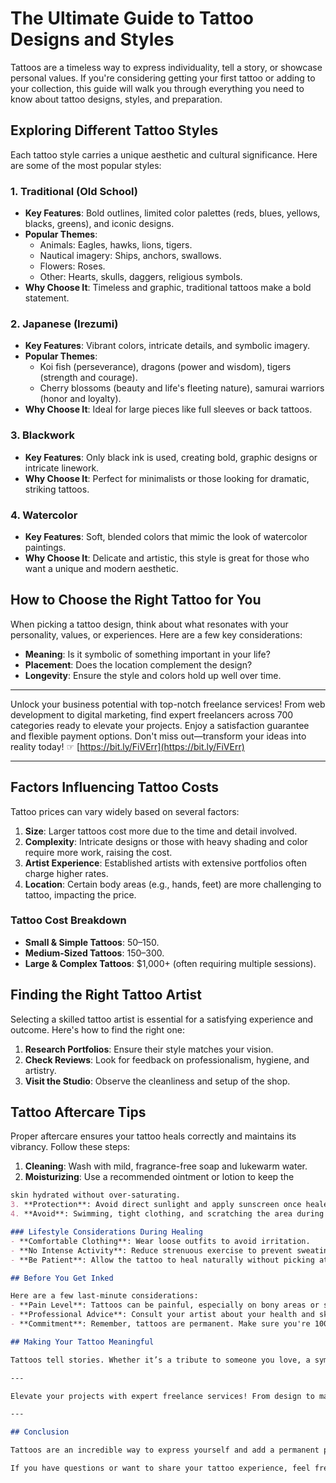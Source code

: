 
# The Ultimate Guide to Tattoo Designs and Styles

Tattoos are a timeless way to express individuality, tell a story, or showcase personal values. If you're considering getting your first tattoo or adding to your collection, this guide will walk you through everything you need to know about tattoo designs, styles, and preparation.

## Exploring Different Tattoo Styles

Each tattoo style carries a unique aesthetic and cultural significance. Here are some of the most popular styles:

### 1. Traditional (Old School)
- **Key Features**: Bold outlines, limited color palettes (reds, blues, yellows, blacks, greens), and iconic designs.
- **Popular Themes**:
  - Animals: Eagles, hawks, lions, tigers.
  - Nautical imagery: Ships, anchors, swallows.
  - Flowers: Roses.
  - Other: Hearts, skulls, daggers, religious symbols.
- **Why Choose It**: Timeless and graphic, traditional tattoos make a bold statement.

### 2. Japanese (Irezumi)
- **Key Features**: Vibrant colors, intricate details, and symbolic imagery.
- **Popular Themes**:
  - Koi fish (perseverance), dragons (power and wisdom), tigers (strength and courage).
  - Cherry blossoms (beauty and life's fleeting nature), samurai warriors (honor and loyalty).
- **Why Choose It**: Ideal for large pieces like full sleeves or back tattoos.

### 3. Blackwork
- **Key Features**: Only black ink is used, creating bold, graphic designs or intricate linework.
- **Why Choose It**: Perfect for minimalists or those looking for dramatic, striking tattoos.

### 4. Watercolor
- **Key Features**: Soft, blended colors that mimic the look of watercolor paintings.
- **Why Choose It**: Delicate and artistic, this style is great for those who want a unique and modern aesthetic.

## How to Choose the Right Tattoo for You

When picking a tattoo design, think about what resonates with your personality, values, or experiences. Here are a few key considerations:
- **Meaning**: Is it symbolic of something important in your life?
- **Placement**: Does the location complement the design?
- **Longevity**: Ensure the style and colors hold up well over time.

---

Unlock your business potential with top-notch freelance services! From web development to digital marketing, find expert freelancers across 700 categories ready to elevate your projects. Enjoy a satisfaction guarantee and flexible payment options. Don't miss out—transform your ideas into reality today! ☞ [https://bit.ly/FiVErr](https://bit.ly/FiVErr)

---

## Factors Influencing Tattoo Costs

Tattoo prices can vary widely based on several factors:
1. **Size**: Larger tattoos cost more due to the time and detail involved.
2. **Complexity**: Intricate designs or those with heavy shading and color require more work, raising the cost.
3. **Artist Experience**: Established artists with extensive portfolios often charge higher rates.
4. **Location**: Certain body areas (e.g., hands, feet) are more challenging to tattoo, impacting the price.

### Tattoo Cost Breakdown
- **Small & Simple Tattoos**: $50–$150.
- **Medium-Sized Tattoos**: $150–$300.
- **Large & Complex Tattoos**: $1,000+ (often requiring multiple sessions).

## Finding the Right Tattoo Artist

Selecting a skilled tattoo artist is essential for a satisfying experience and outcome. Here's how to find the right one:
1. **Research Portfolios**: Ensure their style matches your vision.
2. **Check Reviews**: Look for feedback on professionalism, hygiene, and artistry.
3. **Visit the Studio**: Observe the cleanliness and setup of the shop.

## Tattoo Aftercare Tips

Proper aftercare ensures your tattoo heals correctly and maintains its vibrancy. Follow these steps:
1. **Cleaning**: Wash with mild, fragrance-free soap and lukewarm water.
2. **Moisturizing**: Use a recommended ointment or lotion to keep the

```markdown
skin hydrated without over-saturating.
3. **Protection**: Avoid direct sunlight and apply sunscreen once healed to prevent fading.
4. **Avoid**: Swimming, tight clothing, and scratching the area during healing.

### Lifestyle Considerations During Healing
- **Comfortable Clothing**: Wear loose outfits to avoid irritation.
- **No Intense Activity**: Reduce strenuous exercise to prevent sweating and friction.
- **Be Patient**: Allow the tattoo to heal naturally without picking at scabs or flakes.

## Before You Get Inked

Here are a few last-minute considerations:
- **Pain Level**: Tattoos can be painful, especially on bony areas or sensitive spots.
- **Professional Advice**: Consult your artist about your health and skin type for the best results.
- **Commitment**: Remember, tattoos are permanent. Make sure you're 100% confident in your choice.

## Making Your Tattoo Meaningful

Tattoos tell stories. Whether it’s a tribute to someone you love, a symbol of personal strength, or a memory of a significant moment, having a meaningful tattoo enhances its value.

---

Elevate your projects with expert freelance services! From design to marketing, unlock creative possibilities on [Fiverr](https://bit.ly/FiVErr). Satisfaction guaranteed!

---

## Conclusion

Tattoos are an incredible way to express yourself and add a permanent piece of art to your body. By choosing the right style, artist, and design, you can ensure a meaningful and lasting addition to your story. Take your time, do your research, and enjoy the journey into the world of tattoos!

If you have questions or want to share your tattoo experience, feel free to leave a comment below!
